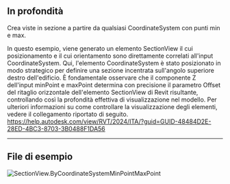 ## In profondità
Crea viste in sezione a partire da qualsiasi CoordinateSystem con punti min e max.

In questo esempio, viene generato un elemento SectionView il cui posizionamento e il cui orientamento sono direttamente correlati all'input CoordinateSystem. Qui, l'elemento CoordinateSystem è stato posizionato in modo strategico per definire una sezione incentrata sull'angolo superiore destro dell'edificio. È fondamentale osservare che il componente Z dell'input minPoint e maxPoint determina con precisione il parametro Offset del ritaglio orizzontale dell'elemento SectionView di Revit risultante, controllando così la profondità effettiva di visualizzazione nel modello.
Per ulteriori informazioni su come controllare la visualizzazione degli elementi, vedere il collegamento riportato di seguito.
https://help.autodesk.com/view/RVT/2024/ITA/?guid=GUID-48484D2E-28ED-4BC3-8703-3B0488F1DA56
___
## File di esempio

![SectionView.ByCoordinateSystemMinPointMaxPoint](./Revit.Elements.Views.SectionView.ByCoordinateSystemMinPointMaxPoint_img.jpg)
